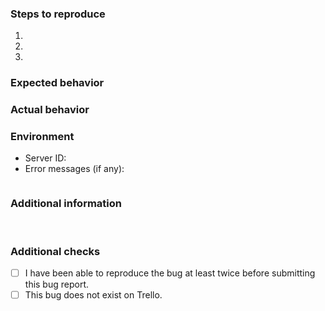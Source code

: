 <!--
Before reporting any bug, you should check the Trello beforehand to see if the bug has already been reported. If you've checked and it's not there, then continue with your issue report. The Trello can be found here: https://trello.com/b/8Otuk5R1/antares
-->

### Steps to reproduce

<!-- Tell us how to produce this issue ourselves.
You should try to provide as much detail as possible.
Screenshots are a huge help with error messages especially!>
If we cannot recreate it, we won't be able to figure out how to fix it. -->

1.
2.
3.

### Expected behavior
<!-- Tell us what you would expect to happen if the bug didn't exist. -->


### Actual behavior
<!-- Tell us what is ACTUALLY happening. i.e, what is broken or not working correctly. -->


### Environment
- Server ID:
  <!-- Don't know how to get your server ID? Do `a!roleid guild`. -->
- Error messages (if any): <!-- Put them between the three backticks ```. -->
```

```

### Additional information
<!-- Here would be a good place to include any other information necessary to this bug report. Screenshots should go here - GitHub supports pasting screenshots from clipboard directly, no need to upload to imgur or another site. -->


<br />

### Additional checks

<!-- READ THESE CAREFULLY BEFORE SUBMITTING YOUR BUG REPORT.
If you haven't read these, we will close your bug report and mark it as invalid.
To check them, put an X between the square brackets, so it looks like this - [X] -->

- [ ] I have been able to reproduce the bug at least twice before submitting this bug report.
- [ ] This bug does not exist on Trello.
